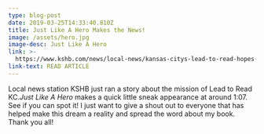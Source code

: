 ```yaml
---
type: blog-post
date: 2019-03-25T14:33:40.810Z
title: Just Like A Hero Makes the News!
image: /assets/hero.jpg
image-desc: Just Like A Hero
link: >-
  https://www.kshb.com/news/local-news/kansas-citys-lead-to-read-hopes-kids-pick-up-books-not-guns
link-text: READ ARTICLE
---
```

Local news station KSHB just ran a story about the mission of Lead to Read KC.*Just Like A Hero* makes a quick little sneak appearance at around 1:07. See if you can spot it! I just want to give a shout out to everyone that has helped make this dream a reality and spread the word about my book. Thank you all!
